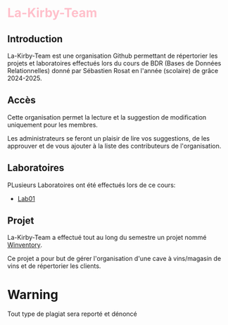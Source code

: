 # <font color='pink'>La-Kirby-Team </font>
## Introduction
La-Kirby-Team est une organisation Github permettant de répertorier les projets et laboratoires effectués lors du cours de BDR (Bases de Données Relationnelles) donné par Sébastien Rosat en l'année (scolaire) de grâce 2024-2025.

## Accès
Cette organisation permet la lecture et la suggestion de modification uniquement pour les membres. 

Les administrateurs se feront un plaisir de lire vos suggestions, de les approuver et de vous ajouter à la liste des contributeurs de l'organisation.

## Laboratoires
PLusieurs Laboratoires ont été effectués lors de ce cours:
- [Lab01](https://github.com/La-Kirby-Team/Lab01)

## Projet
La-Kirby-Team a effectué tout au long du semestre un projet nommé [Winventory](https://github.com/La-Kirby-Team/BDR-Project). 

Ce projet a pour but de gérer l'organisation d'une cave à vins/magasin de vins et de répertorier les clients.



# Warning
Tout type de plagiat sera reporté et dénoncé

